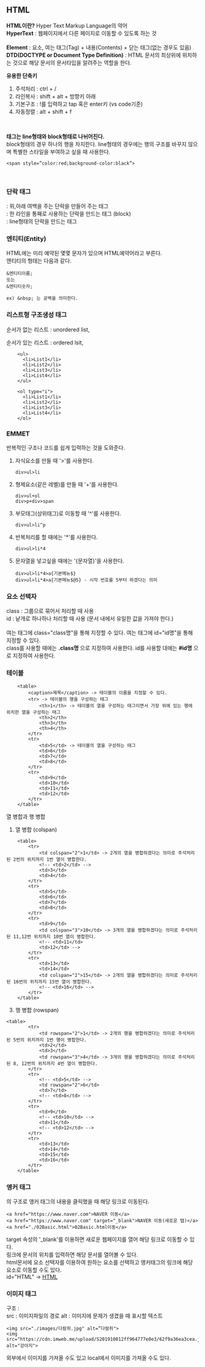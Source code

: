 ## HTML

**HTML이란?** Hyper Text Markup Language의 약어<br>
**HyperText** : 웹페이지에서 다른 페이지로 이동할 수 있도록 하는 것<br>
<br>
**Element** : 요소, 여는 태그(Tag) + 내용(Contents) + 닫는 태그(없는 경우도 있음)<br>
**DTD(DOCTYPE or Document Type Definition)** : HTML 문서의 최상위에 위치하는 것으로 해당 문서의 문서타입을 알려주는 역할을 한다.

**유용한 단축키**
1. 주석처리 : ctrl + /
2. 라인복사 : shift + alt + 방향키 아래
3. 기본구조 : !를 입력하고 tap 혹은 enter키 (vs code기준)
4. 자동정렬 : alt + shift + f

<br>

**태그는 line형태와 block형태로 나뉘어진다.** <br>
block형태의 경우 하나의 행을 차지한다.
line형태의 경우에는 행의 구조를 바꾸지 않으며 특별한 스타일을 부여하고 싶을 때 사용한다. <br>
```
<span style=”color:red;background-color:black”>
```

<br>

### 단락 태그
<p></p> : 위,아래 여백을 주는 단락을 만들어 주는 태그 <br>
<div></div> : 한 라인을 통째로 사용하는 단락을 만드는 태그 (block) <br>
<span></span> : line형태의 단락을 만드는 태그 <br>

### 엔티티(Entity)
HTML에는 미리 예약된 몇몇 문자가 있으며 HTML예약어라고 부른다. <br>
엔티티의 형태는 다음과 같다. <br>
```
&엔티티이름;
또는
&엔티티숫자;

ex) &nbsp; 는 공백을 의미한다.
```

### 리스트형 구조생성 태그
순서가 없는 리스트 : unordered list, <ul></ul>
순서가 있는 리스트 : ordered lsit, <ol></ol>
```
    <ul>
      <li>List1</li>
      <li>List2</li>
      <li>List3</li>
      <li>List4</li>
    </ul>

    <ol type="i">
      <li>List1</li>
      <li>List2</li>
      <li>List3</li>
      <li>List4</li>
    </ol>
```

### EMMET
반복적인 구조나 코드를 쉽게 입력하는 것을 도와준다. <br>

1. 자식요소를 만들 때 '>'를 사용한다.
   ```
   div>ul>li
   ```
3. 형제요소(같은 레벨)를 만들 때 '+'를 사용한다.
   ```
   div>ul+ol
   div>p+div>span
   ```
5. 부모태그(상위태그)로 이동할 때 '^'를 사용한다.
   ```
   div>ul>li^p
   ```
7. 반복처리를 할 때에는 '*'를 사용한다.
   ```
   div>ul>li*4
   ```
9. 문자열을 넣고싶을 때에는 '{문자열}'을 사용한다.
   ```
   div>ul>li*4>a{기본메뉴$}
   div>ul>li*4>a{기본메뉴$@5} - 시작 번호를 5부터 하겠다는 의미
   ```

### 요소 선택자
class : 그룹으로 묶어서 처리할 때 사용 <br>
id : 낱개로 하나하나 처리할 때 사용 (문서 내에서 유일한 값을 가져야 한다.) <br>
<br>
여는 태그에 class="class명"을 통해 지정할 수 있다.
여는 태그에 id="id명"을 통해 지정할 수 있다.
<br>
class를 사용할 때에는 **.class명** 으로 지정하여 사용한다.
id를 사용할 대에는 **#id명** 으로 지정하여 사용한다.

### 테이블
```
    <table>
        <caption>제목</caption> -> 테이블의 이름을 지정할 수 있다.
        <tr> -> 테이블의 행을 구성하는 태그
            <th>1</th> -> 테이블의 열을 구성하는 태그이면서 가장 위에 있는 행에 위치한 열을 구성하는 태그
            <th>2</th>
            <th>3</th>
            <th>4</th>
        </tr>
        <tr>
            <td>5</td> -> 테이블의 열을 구성하는 태그
            <td>6</td>
            <td>7</td>
            <td>8</td>
        </tr>
        <tr>
            <td>9</td>
            <td>10</td>
            <td>11</td>
            <td>12</td>
        </tr>
    </table>
```
열 병합과 행 병합
1. 열 병합 (colspan)
```
    <table>
        <tr>
            <td colspan="2">1</td> -> 2개의 열을 병합하겠다는 의미로 주석처리된 2번의 위치까지 1번 열이 병합한다.
            <!-- <td>2</td> -->
            <td>3</td>
            <td>4</td>
        </tr>
        <tr>
            <td>5</td>
            <td>6</td>
            <td>7</td>
            <td>8</td>
        </tr>
        <tr>
            <td>9</td>
            <td colspan="3">10</td> -> 3개의 열을 병합하겠다는 의미로 주석처리된 11,12번 위치까지 10번 열이 병합한다.
            <!-- <td>11</td>
            <td>12</td> -->
        </tr>
        <tr>
            <td>13</td>
            <td>14</td>
            <td colspan="2">15</td> -> 2개의 열을 병합하겠다는 의미로 주석처리된 16번의 위치까지 15번 열이 병합한다.
            <!-- <td>16</td> -->
        </tr>
    </table>
```
3. 행 병합 (rowspan)
```
<table>
        <tr>
            <td rowspan="2">1</td> -> 2개의 행을 병합하겠다는 의미로 주석처리된 5번의 위치까지 1번 행이 병합한다.
            <td>2</td>
            <td>3</td>
            <td rowspan="3">4</td> -> 3개의 행을 병합하겠다는 의미로 주석처리된 8, 12번의 위치까지 4번 열이 병합한다.
        </tr>
        <tr>
            <!-- <td>5</td> -->
            <td rowspan="2">6</td>
            <td>7</td>
            <!-- <td>8</td> -->
        </tr>
        <tr>
            <td>9</td>
            <!-- <td>10</td> -->
            <td>11</td>
            <!-- <td>12</td> -->
        </tr>
        <tr>
            <td>13</td>
            <td>14</td>
            <td>15</td>
            <td>16</td>
        </tr>
    </table>
```

### 앵커 태그
<a href=""></a>의 구조로 앵커 태그의 내용을 클릭했을 때 해당 링크로 이동된다.
```
<a href="https://www.naver.com">NAVER 이동</a>
<a href="https://www.naver.com" target="_blank">NAVER 이동(새로운 탭)</a>
<a href="./02Basic.html">02Basic.html이동</a>
```
target 속성의 '_blank'를 이용하면 새로운 웹페이지를 열어 해당 링크로 이동할 수 있다. <br>
링크에 문서의 위치를 입력하면 해당 문서를 열어볼 수 있다. <br>
html문서에 요소 선택자를 이용하여 원하는 요소를 선택하고 앵커태그의 링크에 해당 요소로 이동할 수도 있다. <br>
id="HTML" -> <a href="#HTML">HTML</a> <br>

### 이미지 태그
구조 : <img src="" alt=""></img> <br>
src : 이미지파일의 경로
alt : 이미지에 문제가 생겼을 때 표시할 텍스트
```
<img src="./images/다람쥐.jpg" alt=”다람쥐">
<img src="https://cdn.imweb.me/upload/S201910012ff964777e0e3/62f9a36ea3cea.jpg" alt="강아지">
```
외부에서 이미지를 가져올 수도 있고 local에서 이미지를 가져올 수도 있다.







